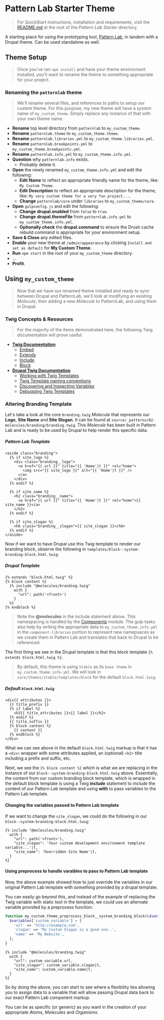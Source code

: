 # Pattern Lab Starter Theme

> For QuickStart instructions, installation and requirements, visit the [README.md](../README.md) at the root of the _Pattern Lab Starter_ directory.

A starting place for using the prototyping tool, [Pattern Lab](http://patternlab.io), in tandem with a Drupal theme. Can be used standalone as well.

## Theme Setup

> Once you've ran `npm install` and have your theme environment installed, you'll want to rename the theme to something appropriate for your project. 

### Renaming the `patternlab` theme

> We'll rename several files, and references to paths to setup our custom theme. 
> For this purpose, my new theme will have a system name of `my_custom_theme`. 
> Simply replace any instance of that with your own theme name.

* **Rename** top level directory from `patternlab` to `my_custom_theme`.
* **Rename** `patternlab.theme` to `my_custom_theme.theme`.
* **Rename** `patternlab.libraries.yml` to `my_custom_theme.libraries.yml`.
* **Rename** `patternlab.breakpoints.yml` to `my_custom_theme.breakpoints.yml`.
* **Rename** `patternlab.info.yml` to `my_custom_theme.info.yml`.
* **Question** why `patternlab.info` exists.
  * Probably delete it. 
* **Open** the newly renamed `my_custom_theme.info.yml` and edit the following:
  * **Edit** **Name** to reflect an appropriate friendly name for the theme, like: `My Custom Theme`.
  * **Edit** **Description** to reflect an appropriate description for the theme, like: `My very custom theme for a very fun project...`.
  * **Change** `patternlab/core` under `libraries` to `my_custom_theme/core`.
* **Open** `gulpconfig.js` and edit the following:
  * **Change** **drupal.enabled** from `false` to `true`.
  * **Change** **drupal.themeFile** from `patternlab.info.yml` to `my_custom_theme.info.yml`.
  * **Optionally check** the **drupal.command** to ensure the Drush cache rebuild command is appropriate for your environment setup. 
* **Save & Close** any edited files.
* **Enable** your new theme at `/admin/appearance` by clicking `Install and set as default` for **My Custom Theme**.
* **Run** `npm start` in the root of your `my_custom_theme` directory.
* ...
* **Profit**.

## Using `my_custom_theme`

> Now that we have our renamed theme installed and ready to sync between Drupal and PatternLab, we'll look at modifying an existing _Molecule_, then adding a new _Molecule_ to PatternLab, and using them in Drupal.

### Twig Concepts & Resources
> For the majority of the items demonstrated here, the following Twig documentation will prove useful. 
* [**Twig Documentation**](http://twig.sensiolabs.org/documentation)
  * [Embed](http://twig.sensiolabs.org/doc/tags/embed.html)
  * [Extends](http://twig.sensiolabs.org/doc/tags/extends.html)
  * [Include](http://twig.sensiolabs.org/doc/tags/include.html)
  * [Block](http://twig.sensiolabs.org/doc/tags/block.html)
* [**Drupal Twig Documentation**](https://www.drupal.org/docs/8/theming/twig)
  * [Working with Twig Templates](https://www.drupal.org/docs/8/theming/twig/working-with-twig-templates)
  * [Twig Template naming conventions](https://www.drupal.org/docs/8/theming/twig/twig-template-naming-conventions)
  * [Discovering and Inspecting Variables](https://www.drupal.org/docs/8/theming/twig/discovering-and-inspecting-variables-in-twig-templates)
  * [Debugging Twig Templates](https://www.drupal.org/docs/8/theming/twig/debugging-twig-templates)

### Altering Branding Template

Let's take a look at the core `branding.twig` _Molecule_ that represents our **Logo**, **Site Name** and **Site Slogan**. 
It can be found at `source/_patterns/02-molecules/branding/branding.twig`.
This _Molecule_ has been built in Pattern Lab and is ready to be used by Drupal to help render this specific data.

##### Pattern Lab Template
```twig
<aside class="branding">
  {% if site_logo %}
    <div class="branding__logo">
      <a href="{{ url }}" title="{{ 'Home'|t }}" rel="home">
        <img src="{{ site_logo }}" alt="{{ 'Home'|t }}" />
      </a>
    </div>
  {% endif %}

  {% if site_name %}
    <h2 class="branding__name">
      <a href="{{ url }}" title="{{ 'Home'|t }}" rel="home">{{ site_name }}</a>
    </h2>
  {% endif %}

  {% if site_slogan %}
    <h6 class="branding__slogan">{{ site_slogan }}</h6>
  {% endif %}
</aside>
```

Now if we want to have Drupal use this Twig template to render our branding block, observe the following in `templates/block--system-branding-block.html.twig`:
##### Drupal Template
```twig
{% extends "block.html.twig" %}
{% block content %}
  {% include "@molecules/branding.twig"
    with {
      "url": path('<front>')
    }
  %}
{% endblock %}
```
> Note the **@molecules** in the include statement above. This namespacing is handled by the [Components](https://www.drupal.org/project/components) module.
> The gulp tasks also help by writing the appropriate data to `my_custom_theme.info.yml` in the `component-libraries` portion to represent new namepsaces as we create them in Pattern Lab and translates that back to Drupal to be referenced.

The first thing we see in the Drupal template is that this block template `{% extends block.html.twig %}`. 
> By default, this theme is using `Stable` as its `base theme` in `my_custom_theme.info.yml`. 
> We will look in `core/themes/stable/templates/block` for the default `block.html.twig`.

##### Default `block.html.twig`
```twig
<div{{ attributes }}>
  {{ title_prefix }}
  {% if label %}
    <h2{{ title_attributes }}>{{ label }}</h2>
  {% endif %}
  {{ title_suffix }}
  {% block content %}
    {{ content }}
  {% endblock %}
</div>
```
What we can see above in the default `block.html.twig` markup is that it has a `<div>` wrapper with some attributes applied, an (optional) `<h2>` title including a prefix and suffix, etc.

Next, we see the `{% block content %}` which is what we are replacing in the instance of our `block--system-branding-block.html.twig` above. 
Essentially, the content from our custom branding block template, which is wrapped in the default block template is using a Twig **include** statement to _include_ the content of our Pattern Lab template and using **with** to pass variables to the Pattern Lab template. 

#### Changing the variables passed to Pattern Lab template
If we want to change the `site_slogan`, we could do the following in our `block--system-branding-block.html.twig`:
```twig
{% include "@molecules/branding.twig"
  with {
    "url": path('<front>'),
    "site_slogan": 'Your custom development environment template variable...'|t,
    "site_name": 'Overridden Site Name'|t,
  }
%}
```
#### Using preprocess to handle varaibles to pass to Pattern Lab template
Now, the above example showed how to just override the variables in our original Pattern Lab template with _something_ provided by a drupal template. 

You can easily go beyond this, and instead of the example of replacing the Twig variable with static text in the template, we could use an alternate variable provided by a preprocess function:
```php
function my_custom_theme_preprocess_block__system_branding_block(&$variables) {
  $variables['custom_variable'] = [
    'url' => 'http://example.com',
    'slogan' => 'My Custom Slogan is a good one..',
    'name' => 'My Website',
  ];
}
```

```twig
{% include "@molecules/branding.twig"
  with {
    "url": custom_variable.url,
    "site_slogan": custom_variable.slogan|t,
    "site_name": custom_variable.name|t,
  }
%}
```

So by doing the above, you can start to see where a flexibility lies allowing you to assign data to a variable that will allow passing Drupal data back to our exact Pattern Lab component markup.

You can be as specific (or generic) as you want in the creation of your appropriate _Atoms_, _Molecules_ and _Organisms_. 
